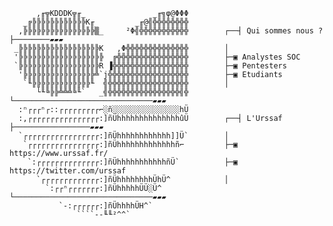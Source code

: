           ,╓╦KDDDK╦╓_               _╓╗φ@ΦΦΦ      
       _╔╠╠╠╠╠╠╠╠╠╠╠╠K╓         _╓@╣╬╬╬╬╬╬╬╬      
      ,╠╠╠╠╠╠╠╠╠╠╠╠╠╠╠╠▒_     ²Φ╣╬╬╬╬╬╬╬╬╬╬╬        ┌──┤ Qui sommes nous ? ├────────▰▰▰
     _╠╠╠╠╠╠╠╠╠╠╠╠╠╠╠╠╠╠K   ,Φ╬╬╬╬╬╬╬╬╬╬╬╬╬╬        │
     '╠╠╠╠╠╠╠╠╠╠╠╠╠╠╠╠╠╠╠  ╔╬╬╬╬╬╬╬╬╬╬╬╬╬╬╬╬        ├─▣ Analystes SOC
     `╠╠╠╠╠╠╠╠╠╠╠╠╠╠╠╠╠╠R ▐╬╬╬╬╬╬╬╬╬╬╬╬╬╬╬╬╬        ├─▣ Pentesters
      '╠╠╠╠╠╠╠╠╠╠╠╠╠╠╠╠╩`j╬╬╬╬╬╬╬╬╬╬╬╬╬╬╬╬╬╬        ├─▣ Etudiants
       `╙╠╠╠╠╠╠╠╠╠╠╠╠╠╙  ╣╬╬╬╬╬╬╬╬╬╬╬╬╬╬╬╬╬╬        │
          └╙╚╠╠╩╩╩╚╙`   _╣╬╬╬╬╬╬╬╬╬╬╬╬╬╬╬╬╣╬        └───────────────────────────────▰▰▰
      :ⁿ┌┌┌ⁿ┌::┌┌┌┌┌┌┌┌┌⌐░ñ░░░░░░░░░░░░░░░hÜ      
      :,┌┌┌┌┌┌┌┌┌┌┌┌┌┌┌┌:]ñÜhhhhhhhhhhhhhhûÜ        ┌──┤ L'Urssaf ├─────────────────▰▰▰
      `┌┌┌┌┌┌┌┌┌┌┌┌┌┌┌┌┌:]ñÜhhhhhhhhhhhh]]Ü`        │
       `┌┌┌┌┌┌┌┌┌┌┌┌┌┌┌┌:]ñÜhhhhhhhhhhhhhñ⌐         ├─▣ https://www.urssaf.fr/
        `:┌┌┌┌┌┌┌┌┌┌┌┌┌┌:]ñÜhhhhhhhhhhhñÜ`          ├─▣ https://twitter.com/urssaf
          `┌┌┌┌┌┌┌┌┌┌┌┌┌:]ñÜhhhhhhhhÜhÜ^            │
            `:┌┌ⁿ┌┌┌┌┌┌┌:]ñÜhhhhhÜÜ░Ü^              └───────────────────────────────▰▰▰
               `-:┌┌┌┌┌┌:]ñÜhhhhÜH^`              
                   ````--╙╙²^^`                   
